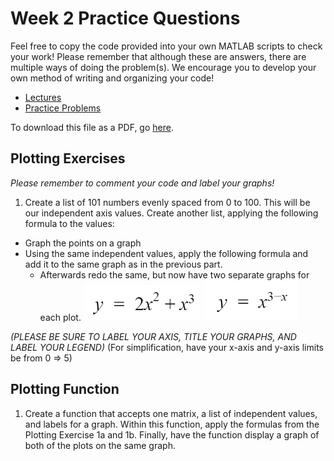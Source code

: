 # Week 2 Practice Questions
Feel free to copy the code provided into your own MATLAB scripts to check your work! Please remember that although these are answers, there are multiple ways of doing the problem(s). We encourage you to develop your own method of writing and organizing your code!
- [Lectures](https://jacksonburns.github.io/MATLAB-Start-to-Finish/Lectures/Lectures-Landing-Page)
- [Practice Problems](https://jacksonburns.github.io/MATLAB-Start-to-Finish/Practice-Problems/Practice-Problems-Landing-Page)

To download this file as a PDF, go [here](https://github.com/JacksonBurns/MATLAB-Start-to-Finish/blob/master/Practice-Problems/Week-2/Mini-Assignment%20Week%202.pdf).

## Plotting Exercises
*Please remember to comment your code and label your graphs!*

1. Create a list of 101 numbers evenly spaced from 0 to 100. This will be our independent axis values. Create another list, applying the following formula to the values:
  - Graph the points on a graph
  - Using the same independent values, apply the following formula and add it to the same graph as in the previous part.
    - Afterwards redo the same, but now have two separate graphs for each plot.
![Image of formula needed for problem 1](formula_1.png)
![Image of formula needed for problem 1b](formula_2.png)

*(PLEASE BE SURE TO LABEL YOUR AXIS, TITLE YOUR GRAPHS, AND LABEL YOUR LEGEND)*
(For simplification, have your x-axis and y-axis limits be from 0 => 5)

## Plotting Function

1. Create a function that accepts one matrix, a list of independent values, and labels for a graph. Within this function, apply the formulas from the Plotting Exercise 1a and 1b. Finally, have the function display a graph of both of the plots on the same graph.